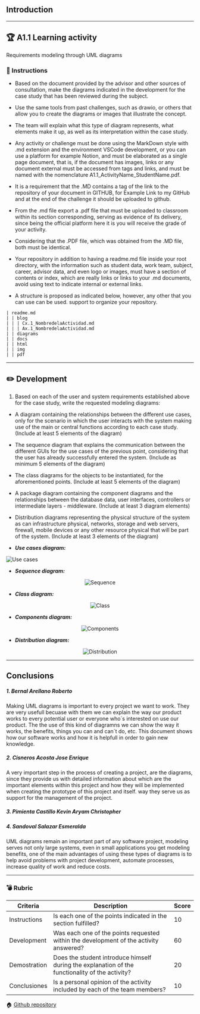 ## Introduction
---
## :trophy: A1.1 Learning activity
Requirements modeling through UML diagrams

### :blue_book: Instructions

* Based on the document provided by the advisor and other sources of consultation, make the diagrams indicated in the development for the case study that has been reviewed during the subject.

* Use the same tools from past challenges, such as drawio, or others that allow you to create the diagrams or images that illustrate the concept.

* The team will explain what this type of diagram represents, what elements make it up, as well as its interpretation within the case study.

* Any activity or challenge must be done using the MarkDown style with .md extension and the environment VSCode development, or you can use a platform for example Notion, and must be elaborated as a single page document, that is, if the document has images, links or any document external must be accessed from tags and links, and must be named with the nomenclature A1.1_ActivityName_StudentName.pdf.

* It is a requirement that the .MD contains a tag of the link to the repository of your document in GITHUB, for Example Link to my GitHub and at the end of the challenge it should be uploaded to github.

* From the .md file export a .pdf file that must be uploaded to classroom within its section
corresponding, serving as evidence of its delivery, since being the official platform here it is
you will receive the grade of your activity.

* Considering that the .PDF file, which was obtained from the .MD file, both must be identical.

* Your repository in addition to having a readme.md file inside your root directory, with the
information such as student data, work team, subject, career, advisor data, and even
logo or images, must have a section of contents or index, which are really links or
links to your .md documents, avoid using text to indicate internal or external links.

* A structure is proposed as indicated below, however, any other that you can use can be used.
support to organize your repository.

~~~
| readme.md
| | blog
| | | Cx.1_NombredelaActividad.md
| | | Ax.1_NombredelaActividad.md
| | diagrams
| | docs
| | html
| | img
| | pdf
~~~
___
 
## :pencil2: Development
 
1. Based on each of the user and system requirements established above for the
case study, write the requested modeling diagrams:

* A diagram containing the relationships between the different use cases, only for the scenario in which the user interacts with the system making use of the main or central functions according to each case study. (Include at least 5 elements of the diagram)

* The sequence diagram that explains the communication between the different GUIs for the use cases of the previous point, considering that the user has already successfully entered the system. (Include as minimum 5 elements of the diagram)

* The class diagrams for the objects to be instantiated, for the aforementioned points.
(Include at least 5 elements of the diagram)

* A package diagram containing the component diagrams and the relationships between the database data, user interfaces, controllers or intermediate layers - middleware. (Include at least 3 diagram elements)

* Distribution diagrams representing the physical structure of the system as can infrastructure physical, networks, storage and web servers, firewall, mobile devices or any other resource physical that will be part of the system. (Include at least 3 elements of the diagram)
 
 - ***Use cases diagram:***
<p>
    <img alt="Use cases" src="https://raw.githubusercontent.com/Bernal03/AnalisisAvanzado_Repositorio_Bernal/main/diagrams/A1.1UseCasesDiagram.png">
</p>

- ***Sequence diagram:***
<p align="center">
    <img alt="Sequence" src="https://raw.githubusercontent.com/Bernal03/AnalisisAvanzado_Repositorio_Bernal/main/diagrams/A1.1SequenceDiagram.png">
</p>

- ***Class diagram:***
<p align="center">
    <img alt="Class" src="https://raw.githubusercontent.com/Bernal03/AnalisisAvanzado_Repositorio_Bernal/main/diagrams/A1.1ClassDiagram.png">
</p>

- ***Components diagram:***
<p align="center">
    <img alt="Components" src="https://raw.githubusercontent.com/Bernal03/AnalisisAvanzado_Repositorio_Bernal/main/diagrams/A1.1ComponentsDiagram.png">
</p>

- ***Distribution diagram:***
<p align="center">
    <img alt="Distribution" src="https://raw.githubusercontent.com/Bernal03/AnalisisAvanzado_Repositorio_Bernal/main/diagrams/A1.1DistributionDiagram.png">
</p>

 ___
## Conclusions
##### **1. Bernal Arellano Roberto**
Making UML diagrams is important to every project we want to work. They are very usefull becuase with them we can explain the way our product works to every potential user or everyone who´s interested on use our product. The the use of this kind of diagramns we can show the way it works, the benefits, things you can and can´t do, etc. This document shows how our software works and how it is helpfull in order to gain new knowledge.
##### **2. Cisneros Acosta Jose Enrique**
A very important step in the process of creating a project, are the diagrams, since they provide us with detailed information about which are the important elements within this project and how they will be implemented when creating the prototype of this project and itself. way they serve us as support for the management of the project.
##### **3. Pimienta Castillo Kevin Aryam Christopher**
##### **4. Sandoval Salazar Esmeralda**
UML diagrams remain an important part of any software project, modeling serves not only large systems, even in small applications you get modeling benefits, one of the main advantages of using these types of diagrams is to help avoid problems with project development, automate processes, increase quality of work and reduce costs.

___
### :bomb: Rubric
 
| Criteria     | Description                                                                                  | Score |
| ------------- | -------------------------------------------------------------------------------------------- | ------- |
| Instructions |Is each one of the points indicated in the section fulfilled? | 10 |
| Development |Was each one of the points requested within the development of the activity answered? |60|
|Demostration|Does the student introduce himself during the explanation of the functionality of the activity? | 20|
|Conclusiones|Is a personal opinion of the activity included by each of the team members? |10|
      
 
 
:house: [Github repository](https://github.com/Bernal03/AnalisisAvanzado_Repositorio_Bernal)